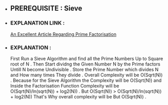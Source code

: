 - ## PREREQUISITE : Sieve

- ### EXPLANATION LINK :
  [An Excellent Article Regarding Prime Factorisation](https://forthright48.com/prime-factorization-of-integer)
  
- ### EXPLANATION :
   First Run a Sieve Algorithm and find all the Prime Numbers Up to Square root of N . Then Start dividng the Given Number N by the Prime factors Untill N become Undivisible .
   Store the Prime Number which divides N and How many times They divide . 
   Overall Complexity will be O(Sqrt(N)) . Because for the Sieve Algorithm the Complexity will be O(Sqrt(N)) and Inside the Factorisation Function Complexity will be 
   O(Sqrt(N)/ln(sqrt(N)) + log2(N)) . But O(Sqrt(N)) > O(Sqrt(N)/ln(sqrt(N)) + log2(N))  That's Why overall complexity will be But O(Sqrt(N)) .
